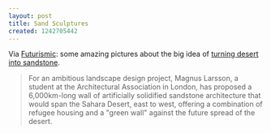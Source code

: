 ```yaml
---
layout: post
title: Sand Sculptures 
created: 1242705442
---
```

Via [Futurismic](http://futurismic.com/2009/04/21/rewriting-dune-arenaceous-antidesertification-architecture/):  some amazing pictures about the big idea of [turning desert into sandstone](http://bldgblog.blogspot.com/2009/04/sandstone.html).

> For an ambitious landscape design project, Magnus Larsson, a student at the Architectural Association in London, has proposed a 6,000km-long wall of artificially solidified sandstone architecture that would span the Sahara Desert, east to west, offering a combination of refugee housing and a "green wall" against the future spread of the desert.
